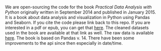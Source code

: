 We are open-sourcing the code for the book *Practical Data Analysis with Python* originally written in September 2014 and published in January 2015. It is a book about data analysis and visualization in Python using Pandas and Seaborn. If you cite the code please link back to this repo. If you are interested in a pdf or epub, you can get that [here](http://leanpub.com/analyticshandbook). The cleaned datasets used in the book are available at that link as well. The raw data is available [here](http://www.bayareabikeshare.com/open-data). The book is based on Pandas v. 14. There have been some improvements to the api since then especially in date/time.
